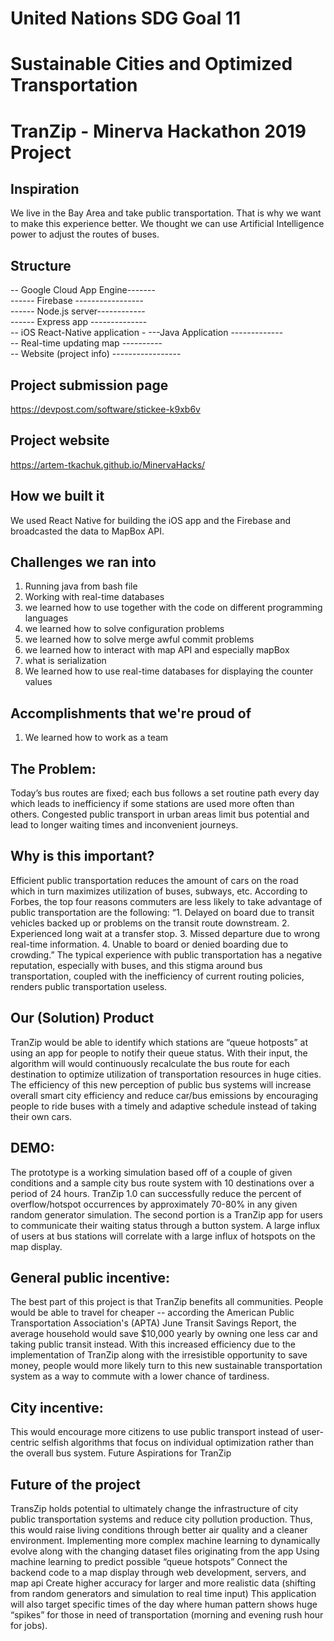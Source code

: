 # United Nations SDG Goal 11
# Sustainable Cities and Optimized Transportation
# TranZip - Minerva Hackathon 2019 Project


## Inspiration

We live in the Bay Area and take public transportation. That is why we want to make this experience better. We thought we can use Artificial Intelligence power to adjust the routes of buses.


## Structure
  -- Google Cloud App Engine-------  
  ------ Firebase -----------------  
  ------ Node.js server------------  
  ------ Express app --------------  
  -- iOS React-Native application - 
  ---Java Application -------------  
  -- Real-time updating map ----------  
  -- Website (project info) -----------------  
  


## Project submission page

https://devpost.com/software/stickee-k9xb6v

## Project website

https://artem-tkachuk.github.io/MinervaHacks/


## How we built it

We used React Native for building the iOS app and the Firebase and broadcasted the data to MapBox API.


## Challenges we ran into

1. Running java from bash file
2. Working with real-time databases
3. we learned how to use together with the code on different programming languages
4. we learned how to solve configuration problems
5. we learned how to solve merge awful commit problems
6. we learned how to interact with map API and especially mapBox
7. what is serialization
8. We learned how to use real-time databases for displaying the counter values

## Accomplishments that we're proud of

1. We learned how to work as a team


## The Problem:

Today’s bus routes are fixed; each bus follows a set routine path every day which leads to inefficiency if some stations are used more often than others. Congested public transport in urban areas limit bus potential and lead to longer waiting times and inconvenient journeys.


## Why is this important?

Efficient public transportation reduces the amount of cars on the road which in turn maximizes utilization of buses, subways, etc. According to Forbes, the top four reasons commuters are less likely to take advantage of public transportation are the following: “1. Delayed on board due to transit vehicles backed up or problems on the transit route downstream. 2. Experienced long wait at a transfer stop. 3. Missed departure due to wrong real-time information. 4. Unable to board or denied boarding due to crowding.” The typical experience with public transportation has a negative reputation, especially with buses, and this stigma around bus transportation, coupled with the inefficiency of current routing policies, renders public transportation useless.

## Our (Solution) Product

TranZip would be able to identify which stations are “queue hotposts” at using an app for people to notify their queue status. With their input, the algorithm will would continuously recalculate the bus route for each destination to optimize utilization of transportation resources in huge cities. The efficiency of this new perception of public bus systems will increase overall smart city efficiency and reduce car/bus emissions by encouraging people to ride buses with a timely and adaptive schedule instead of taking their own cars.

## DEMO:

The prototype is a working simulation based off of a couple of given conditions and a sample city bus route system with 10 destinations over a period of 24 hours. TranZip 1.0 can successfully reduce the percent of overflow/hotspot occurrences by approximately 70-80% in any given random generator simulation. The second portion is a TranZip app for users to communicate their waiting status through a button system. A large influx of users at bus stations will correlate with a large influx of hotspots on the map display.

## General public incentive:

The best part of this project is that TranZip benefits all communities. People would be able to travel for cheaper -- according the American Public Transportation Association's (APTA) June Transit Savings Report, the average household would save $10,000 yearly by owning one less car and taking public transit instead. With this increased efficiency due to the implementation of TranZip along with the irresistible opportunity to save money, people would more likely turn to this new sustainable transportation system as a way to commute with a lower chance of tardiness.

## City incentive:

This would encourage more citizens to use public transport instead of user-centric selfish algorithms that focus on individual optimization rather than the overall bus system.
Future Aspirations for TranZip

## Future of the project

TransZip holds potential to ultimately change the infrastructure of city public transportation systems and reduce city pollution production. Thus, this would raise living conditions through better air quality and a cleaner environment. Implementing more complex machine learning to dynamically evolve along with the changing dataset files originating from the app Using machine learning to predict possible “queue hotspots” Connect the backend code to a map display through web development, servers, and map api Create higher accuracy for larger and more realistic data (shifting from random generators and simulation to real time input) This application will also target specific times of the day where human pattern shows huge “spikes” for those in need of transportation (morning and evening rush hour for jobs).
